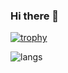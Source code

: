 ### Hi there 👋

[![trophy](https://github-profile-trophy.vercel.app/?username=agill17&theme=onedark)](https://github.com/ryo-ma/github-profile-trophy)

![langs](https://github-readme-stats.vercel.app/api/top-langs/?username=agill17)
